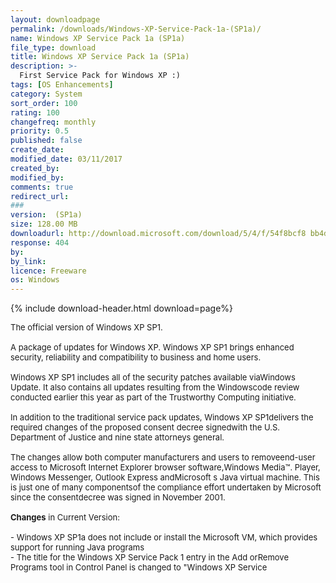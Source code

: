 ```yaml
---
layout: downloadpage
permalink: /downloads/Windows-XP-Service-Pack-1a-(SP1a)/
name: Windows XP Service Pack 1a (SP1a)
file_type: download
title: Windows XP Service Pack 1a (SP1a)
description: >-
  First Service Pack for Windows XP :)
tags: [OS Enhancements]
category: System
sort_order: 100
rating: 100
changefreq: monthly
priority: 0.5
published: false
create_date: 
modified_date: 03/11/2017
created_by: 
modified_by: 
comments: true
redirect_url: 
### 
version:  (SP1a)
size: 128.00 MB
downloadurl: http://download.microsoft.com/download/5/4/f/54f8bcf8 bb4d 4613 8ee7 db69d01735ed/xpsp1a_en_x86.exe
response: 404
by: 
by_link: 
licence: Freeware
os: Windows
---
```


{% include download-header.html download=page%}

<p style="fix-download-text !important">
<p><font size="2"><p>The official version of Windows XP SP1.<br />
<br />
A package of updates for Windows XP. Windows XP SP1 brings enhanced security, reliability and compatibility to business</a> and home users. <br />
<br />
Windows XP SP1 includes all of the security patches available viaWindows Update. It also contains all updates resulting from the Windowscode review conducted earlier this year as part of the Trustworthy Computing initiative. <br />
<br />
In addition to the traditional service pack updates, Windows XP SP1delivers the required changes of the proposed consent decree signedwith the U.S. Department of Justice and nine state attorneys general.<br />
<br />
The changes allow both computer manufacturers and users to removeend-user access to Microsoft Internet Explorer browser software,Windows Media™. Player, Windows Messenger, Outlook Express andMicrosoft s Java virtual machine. This is just one of many componentsof the compliance effort undertaken by Microsoft since the consentdecree was signed in November 2001.<br />
<br />
<strong>Changes</strong> in Current Version:<br />
<br />
- Windows XP SP1a does not include or install the Microsoft VM, which provides support for running Java programs<br />
- The title for the Windows XP Service Pack 1 entry in the Add orRemove Programs tool in Control Panel is changed to "Windows XP Service</p></p></p>

